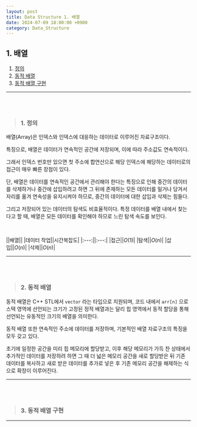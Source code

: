 ```yaml
---
layout: post
title: Data Structure 1. 배열
date: 2024-07-09 18:00:00 +0900
category: Data_Structure
---
```


## 1. 배열

1. [정의](#1-정의)
2. [동적 배열](#2-동적-배열)
3. [동적 배열 구현](#3-동적-배열-구현)

---

<br><br>

>### 1. 정의

배열(Array)은 인덱스와 인덱스에 대응하는 데이터로 이루어진 자료구조이다.

특징으로, 배열은 데이터가 연속적인 공간에 저장되며, 이에 따라 주소값도 연속적이다.

그래서 인덱스 번호만 있으면 첫 주소에 합연산으로 해당 인덱스에 해당하는 데이터로의 접근이 매우 빠른 장점이 있다.

단, 배열은 데이터를 연속적인 공간에서 관리해야 한다는 특징으로 인해 중간의 데이터를 삭제하거나 중간에 삽입하려고 하면 그 뒤에 존재하는 모든 데이터를 밀거나 당겨서 자리를 옮겨 연속성을 유지시켜야 하므로, 중간의 데이터에 대한 삽입과 삭제는 힘들다.

그리고 저장되어 있는 데이터의 탐색도 비효율적이다. 특정 데이터를 배열 내에서 찾는다고 할 때, 배열은 모든 데이터를 확인해야 하므로 느린 탐색 속도를 보인다.

<br> 

||배열||
|데이터 작업||시간복잡도|
|:---:||:---:|
|접근||$O(1)$|
|탐색||$O(n)$|
|삽입||$O(n)$|
|삭제||$O(n)$|

---

<br><br>

>### 2. 동적 배열

동적 배열은 C++ STL에서 `vector` 라는 타입으로 지원되며, 코드 내에서 `arr[n]` 으로 스택 영역에 선언되는 크기가 고정된 정적 배열과는 달리 힙 영역에서 동적 할당을 통해 선언되는 유동적인 크기의 배열을 의미한다.

동적 배열 또한 연속적인 주소에 데이터를 저장하며, 기본적인 배열 자료구조의 특징을 모두 갖고 있다.

초기에 일정한 공간을 미리 힙 메모리에 할당받고, 이후 해당 메모리가 가득 찬 상태에서 추가적인 데이터를 저장하려 하면 그 때 더 넓은 메모리 공간을 새로 할당받은 뒤 기존 데이터를 복사하고 새로 받은 데이터를 추가로 넣은 후 기존 메모리 공간을 해제하는 식으로 확장이 이루어진다.


---

<br><br>

>### 3. 동적 배열 구현




---